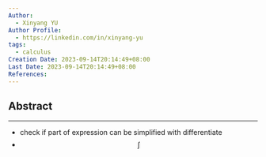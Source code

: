 ```yaml
---
Author:
  - Xinyang YU
Author Profile:
  - https://linkedin.com/in/xinyang-yu
tags:
  - calculus
Creation Date: 2023-09-14T20:14:49+08:00
Last Date: 2023-09-14T20:14:49+08:00
References:
---
```

## Abstract 
---
- check if part of expression can be simplified with differentiate
- $$
\int
$$